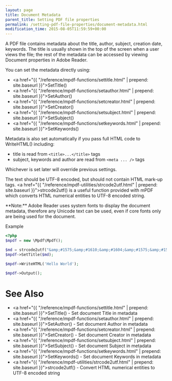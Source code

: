 ```yaml
---
layout: page
title: Document Metadata
parent_title: Setting PDF file properties
permalink: /setting-pdf-file-properties/document-metadata.html
modification_time: 2015-08-05T11:59:59+00:00
---
```


A PDF file contains metadata about the title, author, subject, creation date, keywords. The title is usually shown
in the top of the screen when a user views the file; the rest of the metadata can be accessed by viewing Document
properties in Adobe Reader.

You can set the metadata directly using:

- <a href="{{ "/reference/mpdf-functions/settitle.html" | prepend: site.baseurl }}">SetTitle()</a>
- <a href="{{ "/reference/mpdf-functions/setauthor.html" | prepend: site.baseurl }}">SetAuthor()</a>
- <a href="{{ "/reference/mpdf-functions/setcreator.html" | prepend: site.baseurl }}">SetCreator()</a>
- <a href="{{ "/reference/mpdf-functions/setsubject.html" | prepend: site.baseurl }}">SetSubject()</a>
- <a href="{{ "/reference/mpdf-functions/setkeywords.html" | prepend: site.baseurl }}">SetKeywords()</a>

Metadata is also set automatically if you pass full HTML code to WriteHTML() including:

* title is read from `<title>...</title>` tags
* subject, keywords and author are read from `<meta ... />` tags

Whichever is set later will override previous settings.

The text should be UTF-8 encoded, but should not contain HTML mark-up tags.
<a href="{{ "/reference/mpdf-utilities/strcode2utf.html" | prepend: site.baseurl }}">strcode2utf()</a> is a useful
function provided with mPDF which converts HTML numerical entities to UTF-8 encoded string.

<div class="alert alert-info" role="alert" markdown="1">
  **Note:** Adobe Reader uses system fonts to display the
  document metadata, therefore any Unicode text can be used, even if core fonts only are being used for the
  document.
</div>

Example

```php
<?php
$mpdf = new \Mpdf\Mpdf();

$md = strcode2utf("&amp;#1575;&amp;#1610;&amp;#1604;&amp;#1575;&amp;#1578; &amp;#1601;&amp;#1610;&amp;#1605;&amp;#1575; &amp;#1575;&amp;#1610;&amp;#1604;&amp;#1575;&amp;#1578; &amp;#1601;&amp;#1610;&amp;#1605;&amp;#1575;");
$mpdf->SetTitle($md);

$mpdf->WriteHTML('Hello World');

$mpdf->Output();

```

# See Also

- <a href="{{ "/reference/mpdf-functions/settitle.html" | prepend: site.baseurl }}">SetTitle()</a> - Set document Title in metadata
- <a href="{{ "/reference/mpdf-functions/setauthor.html" | prepend: site.baseurl }}">SetAuthor()</a> - Set document Author in metadata
- <a href="{{ "/reference/mpdf-functions/setcreator.html" | prepend: site.baseurl }}">SetCreator()</a> - Set document Creator in metadata
- <a href="{{ "/reference/mpdf-functions/setsubject.html" | prepend: site.baseurl }}">SetSubject()</a> - Set document Subject in metadata
- <a href="{{ "/reference/mpdf-functions/setkeywords.html" | prepend: site.baseurl }}">SetKeywords()</a> - Set document Keywords in metadata
- <a href="{{ "/reference/mpdf-utilities/strcode2utf.html" | prepend: site.baseurl }}">strcode2utf()</a> - Convert HTML numerical entities to UTF-8 encoded string
